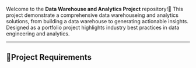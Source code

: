 Welcome to the **Data Warehouse and Analytics Project** repository!🚀
This project demonstrate a  comprehensive data warehouseing and analytics solutions, from building a data warehouse to generating actionable insights. Designed as a portfolio project highlights industry best practices in data engineering and analytics.

---
## 🚀**Project Requirements**
